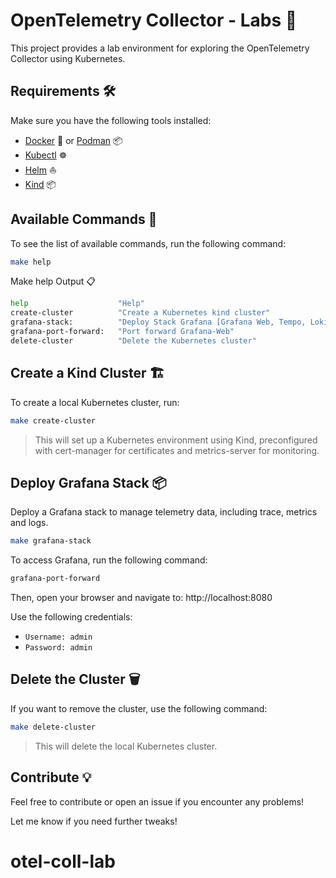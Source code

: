 # OpenTelemetry Collector - Labs 🚀

This project provides a lab environment for exploring the OpenTelemetry Collector using Kubernetes.

## Requirements 🛠️

Make sure you have the following tools installed:

- [Docker](https://docs.docker.com/get-docker/) 🐳 or [Podman](https://podman.io/) 📦
- [Kubectl](https://kubernetes.io/docs/tasks/tools/install-kubectl/) ☸️
- [Helm](https://helm.sh/docs/intro/install/) ⛵
- [Kind](https://kind.sigs.k8s.io/docs/user/quick-start/) 📦

## Available Commands 📝

To see the list of available commands, run the following command:

```bash
make help
```

Make help Output 📋

```bash
help                    "Help"
create-cluster          "Create a Kubernetes kind cluster"
grafana-stack:          "Deploy Stack Grafana [Grafana Web, Tempo, Loki and Prometheus]"
grafana-port-forward:   "Port forward Grafana-Web"
delete-cluster          "Delete the Kubernetes cluster"
```

## Create a Kind Cluster 🏗️

To create a local Kubernetes cluster, run:

```bash
make create-cluster
```

> This will set up a Kubernetes environment using Kind, preconfigured with cert-manager for certificates and metrics-server for monitoring.

## Deploy Grafana Stack 📦

Deploy a Grafana stack to manage telemetry data, including trace, metrics and logs.

```bash
make grafana-stack
```

To access Grafana, run the following command:

```bash
grafana-port-forward
```

Then, open your browser and navigate to: http://localhost:8080

Use the following credentials:
- `Username: admin`
- `Password: admin`

## Delete the Cluster 🗑️

If you want to remove the cluster, use the following command:

```bash
make delete-cluster
```

> This will delete the local Kubernetes cluster.

## Contribute 💡
 
Feel free to contribute or open an issue if you encounter any problems! 

Let me know if you need further tweaks!
# otel-coll-lab
